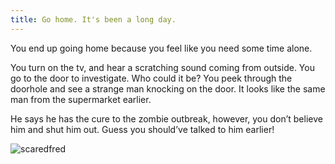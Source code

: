 ```yaml
---
title: Go home. It's been a long day.
---
```


You end up going home because you feel like you need some time alone. 

You turn on the tv, and hear a scratching sound coming from outside. You go to the door to investigate. Who could it be? You peek through the doorhole and see a strange man knocking on the door. It looks like the same man from the supermarket earlier. 

He says he has the cure to the zombie outbreak, however, you don’t believe him and shut him out. Guess you should’ve talked to him earlier!

![scaredfred](scaredfred.png) 
